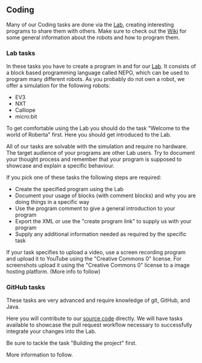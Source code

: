 ## Coding

Many of our Coding tasks are done via the [Lab](https://lab.open-roberta.org/), creating interesting programs to share them with others.
Make sure to check out the [Wiki](https://jira.iais.fraunhofer.de/wiki/display/ORInfo) for some general information about the robots and how to program them.

### Lab tasks

In these tasks you have to create a program in and for our [Lab](https://lab.open-roberta.org/).
It consists of a block based programming language called NEPO, which can be used to program many different robots.
As you probably do not own a robot, we offer a simulation for the following robots:
- EV3
- NXT
- Calliope
- micro:bit

To get comfortable using the Lab you should do the task "Welcome to the world of Roberta" first. Here you should get introduced to the Lab.

All of our tasks are solvable with the simulation and require no hardware.
The target audience of your programs are other Lab users.
Try to document your thought process and remember that your program is supposed to showcase and explain a specific behaviour.

If you pick one of these tasks the following steps are required:
- Create the specified program using the Lab
- Document your usage of blocks (with comment blocks) and why you are doing things in a specific way
- Use the program comment to give a general introduction to your program
- Export the XML or use the "create program link" to supply us with your program
- Supply any additional information needed as required by the specific task

If your task specifies to upload a video, use a screen recording program and upload it to YouTube using the "Creative Commons 0" license.
For screenshots upload it using the "Creative Commons 0" license to a image hosting platform.
(More info to follow)

### GitHub tasks

These tasks are very advanced and require knowledge of git, GitHub, and Java.

Here you will contribute to our [source code](https://github.com/OpenRoberta/openroberta-lab) directly.
We will have tasks available to showcase the pull request workflow necessary to successfully integrate your changes into the Lab.

Be sure to tackle the task "Building the project" first.

More information to follow.